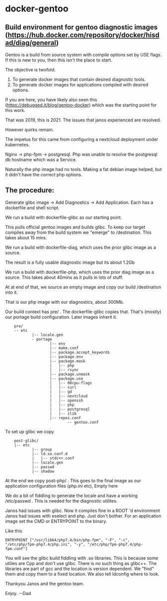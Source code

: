 # docker-gentoo
## Build environment for gentoo diagnostic images (https://hub.docker.com/repository/docker/hisdad/diag/general)

Gentoo is a build from source system with compile options set by USE flags. If this is new to you, then this isn't the place to start.


The objective is twofold.
1. To generate docker images that contain desired diagnostic tools.
2. To generate docker images for applications compiled with desired options.

If you are here, you have likely also seen this (https://debugged.it/blog/gentoo-docker)  which was the starting point for this work.

That was 2019, this is 2021. The issues that janos experienced are resolved.

However quirks remain.


The impetus for this came from configuring a nextcloud deployment under kubernetes.

Nginx -> php-fpm -> postgresql.   Php was unable to resolve the postgresql db hostname which was a Service.

Naturally the php image had no tools. Making a fat debian image helped, but it didn't have the correct php options.



## The procedure:

Generate glibc image -> Add Diagnostics -> Add Application.  Each has a dockerfile and shell script.

We run a build with dockerfile-glibc as our starting point.

This pulls official gentoo images and builds glibc. To keep our target compiles away from the build system we "emerge" to /destination.
This takes about 15 mins.

We run a build with dockerfile-diag, which uses the prior glibc image as a source. 

The result is a fully usable diagnostic image but its about 1.2Gb

We run a build with dockerfile-php,  which uses the prior diag image as a source.
This takes about 40mins as it pulls in lots of stuff.

At at end of that, we source an empty image and copy our build /destination into it.

That is our php image with our diagnostics, about 300Mb.

Our build context has  pre/  .  The dockerfile-glibc copies that. That's (mostly) our portage build configuration. Later images inherit it.

		pre/
		-- etc
				|-- locale.gen
				- portage
						|-- env
						|-- make.conf
						|-- package.accept_keywords
						|-- package.env
						|-- package.mask
						|   |-- php
						|   |-- rsync
						|-- package.unmask
						|-- package.use
						|   |-- 00cpu-flags
						|   |-- curl
						|   |-- gd
						|   |-- nextcloud
						|   |-- openssh
						|   |-- php
						|   |-- postgresql
						|   |-- zlib
						|-- repos.conf
								-- gentoo.conf


To set up glibc we copy

		post-glibc/
		|-- etc
				|-- group
				|-- ld.so.conf.d
				|   |-- stdc++.conf
				|-- locale.gen
				|-- passwd
				|-- shadow



At the end we copy post-php/ . This goes to the final image as our application configuration files (php.ini  etc), Empty here


We do a bit of fiddling to generate the locale and have a  working /etc/passwd  . This is needed for the diagnostic utilites.

Janos had issues with glibc. Now it compiles fine in a ROOT 'd environment
Janos had issues with eselect and php. Just don't bother. For an application image set the CMD or ENTRYPOINT to the binary.

Like this

`ENTRYPOINT ["/usr/lib64/php7.4/bin/php-fpm", "-F", "-c", "/etc/php/fpm-php7.4/php.ini", "-y", "/etc/php/fpm-php7.4/php-fpm.conf"]`

You will see the glibc build fiddling with  .so libraries. This is because some utilies are Cpp and don't use glibc. There is no such thing as glibc++.
The libraries are part of gcc and the location is version dependent. We "find" them and copy them to a fixed location. We also tell ldconfig where to look.


Thankyou Janos and the gentoo team.

Enjoy.
--Dad